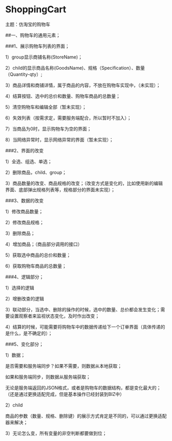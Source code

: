 # ShoppingCart
主题：仿淘宝的购物车

##一、购物车的通用元素；

###1、展示购物车列表的界面；

1）group显示商铺名称(StoreName)；

2）child的显示商品名称(GoodsName)、规格（Specification）、数量（Quantity-qty）;

3）商品详情和商铺详情，属于商品的内容，不放在购物车实现中，（未实现）；

4）结算按钮、选中的总价和数量、购物车商品的总数量；

5）清空购物车和编辑全部（暂未实现）；

6）失效列表（按需求定，需要服务端配合，所以暂时不加入）；

7）当商品为0时，显示购物车为空的界面；

8）当网络异常时，显示网络异常的界面（暂未实现）；

###2、界面的改变

1）全选、组选、单选；

2）删除商品，child、group；

3）商品数量的改变、商品规格的改变；（改变方式是变化的，比如使用新的编辑界面、底部弹出规格列表等，规格部分的界面未实现）；

###3、数据的改变

1）修改商品数量；

2）修改商品规格；

3）删除商品；

4）增加商品；（商品部分调用的接口）

5）获取选中商品的总价和数量；

6）获取购物车商品的总数量；

###4、逻辑部分；

1）选择的逻辑

2）增删改查的逻辑

3）联动部分，当选中、删除的操作的时候，选中的数量、总价都会发生变化；需要设置观察者来监视状态变化，及时作出改变；

4）结算的时候，可能需要将购物车中的数据传递给下一个订单界面（具体传递的是什么，是不确定的）；

###5、变化部分；

1）数据；

是否需要和服务端同步？如果不需要，则数据从本地获取；

如果和服务端同步，则数据从服务端获取；

无论是服务端返回的JSON格式，或者是购物车的数据结构，都是变化最大的；（还是通过更换适配完成，但是基本操作已经封装到BIZ中）

2）child

商品的参数（数量、规格、删除键）的展示方式肯定是不同的，可以通过更换适配器来解决；

3）无论怎么变，所有变量的非空判断都要做到位；




